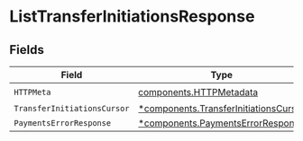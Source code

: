 # ListTransferInitiationsResponse


## Fields

| Field                                                                                         | Type                                                                                          | Required                                                                                      | Description                                                                                   |
| --------------------------------------------------------------------------------------------- | --------------------------------------------------------------------------------------------- | --------------------------------------------------------------------------------------------- | --------------------------------------------------------------------------------------------- |
| `HTTPMeta`                                                                                    | [components.HTTPMetadata](../../models/components/httpmetadata.md)                            | :heavy_check_mark:                                                                            | N/A                                                                                           |
| `TransferInitiationsCursor`                                                                   | [*components.TransferInitiationsCursor](../../models/components/transferinitiationscursor.md) | :heavy_minus_sign:                                                                            | OK                                                                                            |
| `PaymentsErrorResponse`                                                                       | [*components.PaymentsErrorResponse](../../models/components/paymentserrorresponse.md)         | :heavy_minus_sign:                                                                            | Error                                                                                         |